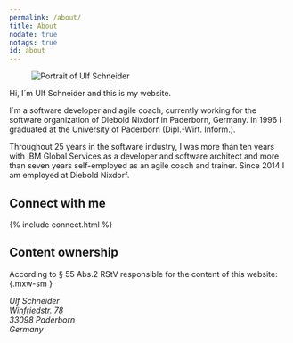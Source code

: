 ```yaml
---
permalink: /about/
title: About
nodate: true
notags: true
id: about
---
```

<figure>
<img class="w-100 fit-cover" src="/img/ulf/ulf-16x9-900.jpg" alt="Portrait of Ulf Schneider">
</figure>

Hi, I´m Ulf Schneider and this is my website. 

I´m a software developer and agile coach, currently working for the software organization of Diebold Nixdorf in Paderborn, Germany. In 1996 I graduated at the University of Paderborn (Dipl.-Wirt. Inform.). 

Throughout 25 years in the software industry, I was more than ten years with IBM Global Services as a developer and software architect and more than seven years self-employed as an agile coach and trainer. Since 2014 I am employed at Diebold Nixdorf.

<h2>Connect with me</h2>
{% include connect.html %}

<h2>Content ownership</h2>

According to § 55 Abs.2 RStV responsible for the content of this website:{.mxw-sm }

<address class="mry">
Ulf Schneider<br>
Winfriedstr. 78<br>
33098 Paderborn<br>
Germany<br>
</address>



